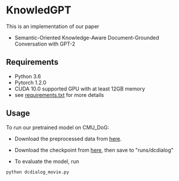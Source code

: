 # KnowledGPT

This is an implementation of our paper
- Semantic-Oriented Knowledge-Aware Document-Grounded Conversation with GPT-2

## Requirements

- Python 3.6
- Pytorch 1.2.0
- CUDA 10.0 supported GPU with at least 12GB memory
- see [requirements.txt](requirements.txt) for more details

## Usage

To run our pretrained model on CMU_DoG:

- Download the preprocessed data from [here](https://drive.google.com/file/d/16SbW7fEiAjofMijMcDLiMgoeJxFTlMGY/view?usp=sharing).
- Download the checkpoint from [here](https://drive.google.com/drive/folders/1N7nG0fZqd3eMr_zKt025yHNCk8l9jH4w?usp=sharing), then save to "runs/dcdialog"

- To evaluate the model, run
```bash
python dcdialog_movie.py
```


